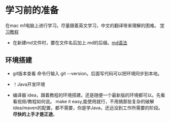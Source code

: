 # 学习前的准备
在mac m1电脑上进行学习。尽量跟着英文学习，中文的翻译带来理解的困难。
[学习教程](https://www.youtube.com/watch?v=eIrMbAQSU34)

- 在新建md文件时，要在文件名后加上.md的后缀。[md语法](https://www.jianshu.com/p/399e5a3c7cc5)
## 环境搭建
+ git版本查看
命令行输入 git --version。后面写代码可以把环境同步到本地。

+ ！Java开发环境
+ 编译器 idea，跟着教程的环境搭建。还是随便一个最新版的环境都可以。先看看视频/教程如何说。
make it easy,能使用就行，不用搞那些复杂的破解idea/maven的配置，都不需要，你是学Java，还远没到工作所需要的阶段。**尽快的上手才是正途**。
